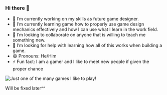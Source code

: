 ### Hi there 👋

- 🔭 I’m currently working on my skills as future game designer.
- 🌱 I’m currently learning game how to properly use game design mechanics effectively and how I can use what I learn in the work field.
- 👯 I’m looking to collaborate on anyone that is willing to teach me something new.
- 🤔 I’m looking for help with learning how all of this works when building a game.
- 😄 Pronouns: He/Him
- ⚡ Fun fact: I am a gamer and I like to meet new people if given the proper chance


![Just one of the many games I like to play!](minecraft.jpg)



Will be fixed later^^
